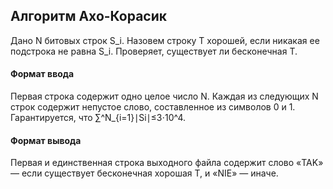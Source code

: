 ## Алгоритм Ахо-Корасик
Дано N битовых строк S_i. Назовем строку T хорошей, если никакая ее подстрока не равна S_i. 
Проверяет, существует ли бесконечная T.

#### Формат ввода
Первая строка содержит одно целое число N.
Каждая из следующих N строк содержит непустое слово, составленное из символов 0 и 1.
Гарантируется, что ∑^N_{i=1}∣Si∣≤3⋅10^4.

#### Формат вывода
Первая и единственная строка выходного файла содержит слово «TAK» — если существует бесконечная хорошая T, и «NIE» — иначе.
